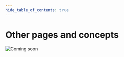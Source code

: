 ```yaml
---
hide_table_of_contents: true
---
```


# Other pages and concepts

![Coming soon](/img/coming_soon.png "Coming soon")
